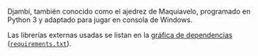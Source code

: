 Djambi, también conocido como el ajedrez de Maquiavelo, programado en Python 3 y adaptado para jugar en consola de Windows.

Las librerías externas usadas se listan en la [gráfica de dependencias](https://github.com/netotz/Djambi/network/dependencies) ([`requirements.txt`](../master/requirements.txt)).
